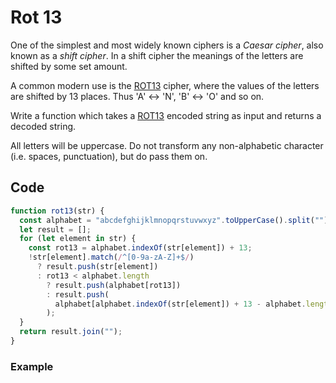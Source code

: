 # Rot 13

One of the simplest and most widely known ciphers is a *Caesar cipher*, also known as a *shift cipher*. In a shift cipher the meanings of the letters are shifted by some set amount.

A common modern use is the [ROT13](https://en.wikipedia.org/wiki/ROT13) cipher, where the values of the letters are shifted by 13 places. Thus 'A' ↔ 'N', 'B' ↔ 'O' and so on.

Write a function which takes a [ROT13](https://en.wikipedia.org/wiki/ROT13) encoded string as input and returns a decoded string.

All letters will be uppercase. Do not transform any non-alphabetic character (i.e. spaces, punctuation), but do pass them on.

## Code

```js
function rot13(str) {
  const alphabet = "abcdefghijklmnopqrstuvwxyz".toUpperCase().split("");
  let result = [];
  for (let element in str) {
    const rot13 = alphabet.indexOf(str[element]) + 13;
    !str[element].match(/^[0-9a-zA-Z]+$/)
      ? result.push(str[element])
      : rot13 < alphabet.length
        ? result.push(alphabet[rot13])
        : result.push(
          alphabet[alphabet.indexOf(str[element]) + 13 - alphabet.length]
        );
  }
  return result.join("");
}
```

### Example
